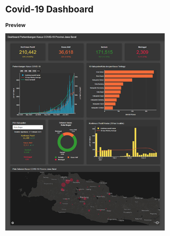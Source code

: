 # Covid-19 Dashboard

### Preview
![alt text](https://github.com/rijalfm/Covid-19_Dashboard/blob/main/Dashboard.jpg?raw=true)
